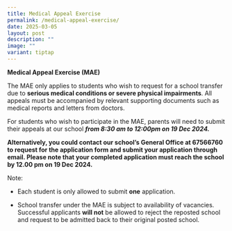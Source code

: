 ```yaml
---
title: Medical Appeal Exercise
permalink: /medical-appeal-exercise/
date: 2025-03-05
layout: post
description: ""
image: ""
variant: tiptap
---
```

<p><strong>Medical Appeal Exercise (MAE)</strong>
</p>
<p>The MAE only applies to students who wish to request for a school transfer
due to <strong>serious medical conditions or severe physical impairments</strong>.
All appeals must be accompanied by relevant supporting documents such as
medical reports and letters from doctors.</p>
<p></p>
<p>For students who wish to participate in the MAE, parents will need to
submit their appeals at our school <strong><em>from 8:30 am to 12:00pm on 19 Dec 2024.</em></strong>
</p>
<p></p>
<p><strong>Alternatively, you could contact our school’s General Office at 67566760 to request for the application form and submit your application through email. Please note that your completed application must reach the school by 12.00 pm on 19 Dec 2024.</strong>
</p>
<p>Note:</p>
<ul data-tight="true" class="tight">
<li>
<p>Each student is only allowed to submit <strong>one</strong> application.</p>
</li>
<li>
<p>School transfer under the MAE is subject to availability of vacancies.
Successful applicants <strong>will not</strong> be allowed to reject the
reposted school and request to be admitted back to their original posted
school.</p>
</li>
</ul>
<p></p>